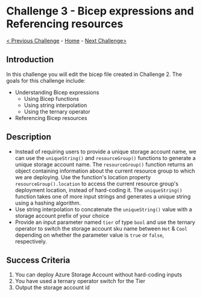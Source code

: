 # Challenge 3 - Bicep expressions and Referencing resources

[< Previous Challenge](./Bicep-Challenge-02.md) - [Home](../README.md) - [Next Challenge>](./Bicep-Challenge-04.md)

## Introduction

In this challenge you will edit the bicep file created in Challenge 2. The goals for this challenge include:
+ Understanding Bicep expressions
    + Using Bicep functions
    + Using string interpolation
    + Using the ternary operator
+ Referencing Bicep resources

## Description

+ Instead of requiring users to provide a unique storage account name, we can use the `uniqueString()` and `resourceGroup()` functions to generate a unique storage account name. The `resourceGroup()` function returns an object containing information about the current resource group to which we are deploying.  Use the function's location property `resourceGroup().location` to access the current resource group's deployment location, instead of hard-coding it. The `uniqueString()` function takes one of more input strings  and generates a unique string using a hashing algorithm.
+ Use string interpolation to concatenate the `uniqueString()` value with a storage account prefix of your choice
+ Provide an input parameter named `tier` of type `bool`  and use the ternary operator to switch the storage account sku name between `Hot` & `Cool` depending on whether the parameter value is `true` or `false`, respectively.


## Success Criteria

1. You can deploy Azure Storage Account without hard-coding inputs
2. You have used a ternary operator switch for the Tier
3. Output the storage account id


